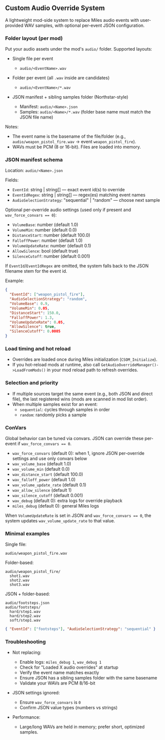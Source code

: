 ## Custom Audio Override System

A lightweight mod-side system to replace Miles audio events with user-provided WAV samples, with optional per-event JSON configuration.

### Folder layout (per mod)

Put your audio assets under the mod's `audio/` folder. Supported layouts:

- Single file per event
  - `audio/<EventName>.wav`

- Folder per event (all `.wav` inside are candidates)
  - `audio/<EventName>/*.wav`

- JSON manifest + sibling samples folder (Northstar-style)
  - Manifest: `audio/<Name>.json`
  - Samples: `audio/<Name>/*.wav` (folder base name must match the JSON file name)

Notes:
- The event name is the basename of the file/folder (e.g., `audio/weapon_pistol_fire.wav` → event `weapon_pistol_fire`).
- WAVs must be PCM (8 or 16-bit). Files are loaded into memory.

### JSON manifest schema

Location: `audio/<Name>.json`

Fields:
- `EventId`: string | string[] — exact event id(s) to override
- `EventIdRegex`: string | string[] — regex(es) matching event names
- `AudioSelectionStrategy`: "sequential" | "random" — choose next sample

Optional per-override audio settings (used only if present and `wav_force_convars == 0`):
- `VolumeBase`: number (default 1.0)
- `VolumeMin`: number (default 0.0)
- `DistanceStart`: number (default 100.0)
- `FalloffPower`: number (default 1.0)
- `VolumeUpdateRate`: number (default 0.1)
- `AllowSilence`: bool (default true)
- `SilenceCutoff`: number (default 0.001)

If `EventId`/`EventIdRegex` are omitted, the system falls back to the JSON filename stem for the event id.

Example:

```json
{
  "EventId": ["weapon_pistol_fire"],
  "AudioSelectionStrategy": "random",
  "VolumeBase": 0.9,
  "VolumeMin": 0.05,
  "DistanceStart": 150.0,
  "FalloffPower": 1.3,
  "VolumeUpdateRate": 0.05,
  "AllowSilence": true,
  "SilenceCutoff": 0.0005
}
```

### Load timing and hot reload

- Overrides are loaded once during Miles initialization (`CSOM_Initialize`).
- If you hot-reload mods at runtime, also call `GetAudioOverrideManager()->LoadFromMods()` in your mod reload path to refresh overrides.

### Selection and priority

- If multiple sources target the same event (e.g., both JSON and direct file), the last registered wins (mods are scanned in mod list order).
- When multiple samples exist for an event:
  - `sequential`: cycles through samples in order
  - `random`: randomly picks a sample

### ConVars

Global behavior can be tuned via convars. JSON can override these per-event if `wav_force_convars == 0`.

- `wav_force_convars` (default 0): when 1, ignore JSON per-override settings and use only convars below
- `wav_volume_base` (default 1.0)
- `wav_volume_min` (default 0.0)
- `wav_distance_start` (default 100.0)
- `wav_falloff_power` (default 1.0)
- `wav_volume_update_rate` (default 0.1)
- `wav_allow_silence` (default 1)
- `wav_silence_cutoff` (default 0.001)
- `wav_debug` (default 0): extra logs for override playback
- `miles_debug` (default 0): general Miles logs

When `VolumeUpdateRate` is set in JSON and `wav_force_convars == 0`, the system updates `wav_volume_update_rate` to that value.

### Minimal examples

Single file:
```
audio/weapon_pistol_fire.wav
```

Folder-based:
```
audio/weapon_pistol_fire/
  shot1.wav
  shot2.wav
  shot3.wav
```

JSON + folder-based:
```
audio/footsteps.json
audio/footsteps/
  hard/step1.wav
  hard/step2.wav
  soft/step1.wav
```
```json
{ "EventId": ["footsteps"], "AudioSelectionStrategy": "sequential" }
```

### Troubleshooting

- Not replacing:
  - Enable logs: `miles_debug 1`, `wav_debug 1`
  - Check for "Loaded X audio overrides" at startup
  - Verify the event name matches exactly
  - Ensure JSON has a sibling samples folder with the same basename
  - Validate your WAVs are PCM 8/16-bit

- JSON settings ignored:
  - Ensure `wav_force_convars` is `0`
  - Confirm JSON value types (numbers vs strings)

- Performance:
  - Large/long WAVs are held in memory; prefer short, optimized samples.


